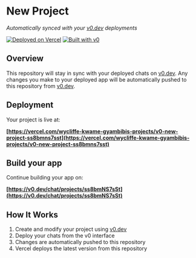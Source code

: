 # New Project

*Automatically synced with your [v0.dev](https://v0.dev) deployments*

[![Deployed on Vercel](https://img.shields.io/badge/Deployed%20on-Vercel-black?style=for-the-badge&logo=vercel)](https://vercel.com/wycliffe-kwame-gyambibis-projects/v0-new-project-ss8bmns7sst)
[![Built with v0](https://img.shields.io/badge/Built%20with-v0.dev-black?style=for-the-badge)](https://v0.dev/chat/projects/ss8bmNS7sSt)

## Overview

This repository will stay in sync with your deployed chats on [v0.dev](https://v0.dev).
Any changes you make to your deployed app will be automatically pushed to this repository from [v0.dev](https://v0.dev).

## Deployment

Your project is live at:

**[https://vercel.com/wycliffe-kwame-gyambibis-projects/v0-new-project-ss8bmns7sst](https://vercel.com/wycliffe-kwame-gyambibis-projects/v0-new-project-ss8bmns7sst)**

## Build your app

Continue building your app on:

**[https://v0.dev/chat/projects/ss8bmNS7sSt](https://v0.dev/chat/projects/ss8bmNS7sSt)**

## How It Works

1. Create and modify your project using [v0.dev](https://v0.dev)
2. Deploy your chats from the v0 interface
3. Changes are automatically pushed to this repository
4. Vercel deploys the latest version from this repository